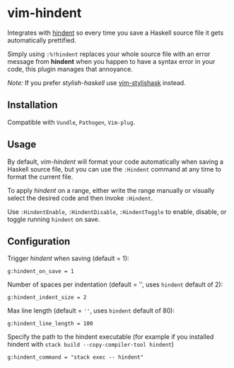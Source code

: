 # vim-hindent

Integrates with [hindent](https://github.com/chrisdone/hindent) so every time
you save a Haskell source file it gets automatically prettified.

Simply using `:%!hindent` replaces your whole source file with an error message
from **hindent** when you happen to have a syntax error in your code, this
plugin manages that annoyance.

*Note:* If you prefer *stylish-haskell* use
[vim-stylishask](https://github.com/alx741/vim-stylishask) instead.

## Installation

Compatible with `Vundle`, `Pathogen`, `Vim-plug`.


## Usage

By default, *vim-hindent* will format your code automatically when saving a
Haskell source file, but you can use the `:Hindent` command at any time to
format the current file.

To apply *hindent* on a range, either write the range manually or visually
select the desired code and then invoke `:Hindent`.

Use `:HindentEnable`, `:HindentDisable`, `:HindentToggle` to enable, disable, or
toggle running `hindent` on save.


## Configuration

Trigger *hindent* when saving (default = 1):

```vim
g:hindent_on_save = 1
```

Number of spaces per indentation (default = '', uses `hindent` default of 2):

```vim
g:hindent_indent_size = 2
```

Max line length (default = `''`, uses `hindent` default of 80):

```vim
g:hindent_line_length = 100
```

Specify the path to the hindent executable (for example if you installed hindent with `stack build --copy-compiler-tool hindent`)

```vim
g:hindent_command = "stack exec -- hindent"
```
